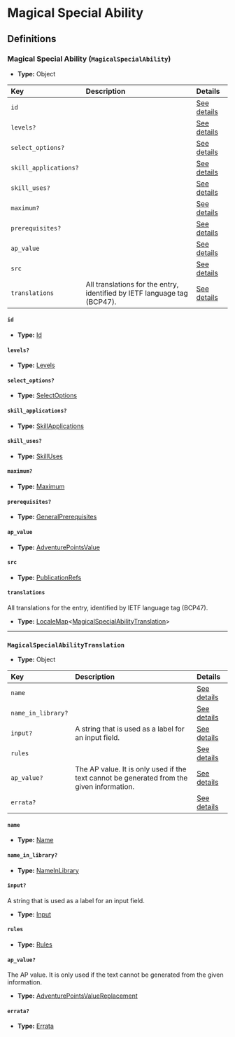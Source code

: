 # Magical Special Ability

## Definitions

### <a name="MagicalSpecialAbility"></a> Magical Special Ability (`MagicalSpecialAbility`)

- **Type:** Object

Key | Description | Details
:-- | :-- | :--
`id` |  | <a href="#MagicalSpecialAbility/id">See details</a>
`levels?` |  | <a href="#MagicalSpecialAbility/levels">See details</a>
`select_options?` |  | <a href="#MagicalSpecialAbility/select_options">See details</a>
`skill_applications?` |  | <a href="#MagicalSpecialAbility/skill_applications">See details</a>
`skill_uses?` |  | <a href="#MagicalSpecialAbility/skill_uses">See details</a>
`maximum?` |  | <a href="#MagicalSpecialAbility/maximum">See details</a>
`prerequisites?` |  | <a href="#MagicalSpecialAbility/prerequisites">See details</a>
`ap_value` |  | <a href="#MagicalSpecialAbility/ap_value">See details</a>
`src` |  | <a href="#MagicalSpecialAbility/src">See details</a>
`translations` | All translations for the entry, identified by IETF language tag (BCP47). | <a href="#MagicalSpecialAbility/translations">See details</a>

#### <a name="MagicalSpecialAbility/id"></a> `id`

- **Type:** <a href="#Id">Id</a>

#### <a name="MagicalSpecialAbility/levels"></a> `levels?`

- **Type:** <a href="#Levels">Levels</a>

#### <a name="MagicalSpecialAbility/select_options"></a> `select_options?`

- **Type:** <a href="#SelectOptions">SelectOptions</a>

#### <a name="MagicalSpecialAbility/skill_applications"></a> `skill_applications?`

- **Type:** <a href="#SkillApplications">SkillApplications</a>

#### <a name="MagicalSpecialAbility/skill_uses"></a> `skill_uses?`

- **Type:** <a href="#SkillUses">SkillUses</a>

#### <a name="MagicalSpecialAbility/maximum"></a> `maximum?`

- **Type:** <a href="#Maximum">Maximum</a>

#### <a name="MagicalSpecialAbility/prerequisites"></a> `prerequisites?`

- **Type:** <a href="../_Prerequisite.md#GeneralPrerequisites">GeneralPrerequisites</a>

#### <a name="MagicalSpecialAbility/ap_value"></a> `ap_value`

- **Type:** <a href="#AdventurePointsValue">AdventurePointsValue</a>

#### <a name="MagicalSpecialAbility/src"></a> `src`

- **Type:** <a href="../source/_PublicationRef.md#PublicationRefs">PublicationRefs</a>

#### <a name="MagicalSpecialAbility/translations"></a> `translations`

All translations for the entry, identified by IETF language tag (BCP47).

- **Type:** <a href="../_LocaleMap.md#LocaleMap">LocaleMap</a>&lt;<a href="#MagicalSpecialAbilityTranslation">MagicalSpecialAbilityTranslation</a>&gt;

---

### <a name="MagicalSpecialAbilityTranslation"></a> `MagicalSpecialAbilityTranslation`

- **Type:** Object

Key | Description | Details
:-- | :-- | :--
`name` |  | <a href="#MagicalSpecialAbilityTranslation/name">See details</a>
`name_in_library?` |  | <a href="#MagicalSpecialAbilityTranslation/name_in_library">See details</a>
`input?` | A string that is used as a label for an input field. | <a href="#MagicalSpecialAbilityTranslation/input">See details</a>
`rules` |  | <a href="#MagicalSpecialAbilityTranslation/rules">See details</a>
`ap_value?` | The AP value. It is only used if the text cannot be generated from the given information. | <a href="#MagicalSpecialAbilityTranslation/ap_value">See details</a>
`errata?` |  | <a href="#MagicalSpecialAbilityTranslation/errata">See details</a>

#### <a name="MagicalSpecialAbilityTranslation/name"></a> `name`

- **Type:** <a href="#Name">Name</a>

#### <a name="MagicalSpecialAbilityTranslation/name_in_library"></a> `name_in_library?`

- **Type:** <a href="#NameInLibrary">NameInLibrary</a>

#### <a name="MagicalSpecialAbilityTranslation/input"></a> `input?`

A string that is used as a label for an input field.

- **Type:** <a href="#Input">Input</a>

#### <a name="MagicalSpecialAbilityTranslation/rules"></a> `rules`

- **Type:** <a href="#Rules">Rules</a>

#### <a name="MagicalSpecialAbilityTranslation/ap_value"></a> `ap_value?`

The AP value. It is only used if the text cannot be generated from the
given information.

- **Type:** <a href="#AdventurePointsValueReplacement">AdventurePointsValueReplacement</a>

#### <a name="MagicalSpecialAbilityTranslation/errata"></a> `errata?`

- **Type:** <a href="../source/_Erratum.md#Errata">Errata</a>
